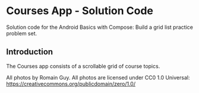 

Courses App - Solution Code
================================

Solution code for the Android Basics with Compose: Build a grid list practice problem set.


Introduction
------------
The Courses app consists of a scrollable grid of course topics.


All photos by Romain Guy. All photos are licensed under CC0 1.0 Universal: https://creativecommons.org/publicdomain/zero/1.0/
